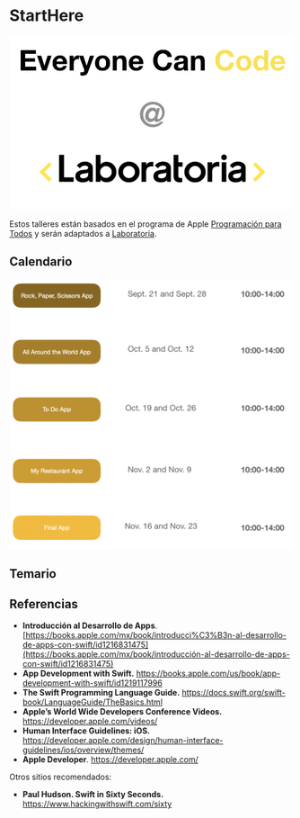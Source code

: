 # StartHere

![logo](images/logo.png)

Estos talleres están basados en el programa de Apple [Programación para Todos](https://www.apple.com/mx/everyone-can-code/) y serán adaptados a [Laboratoria](https://www.laboratoria.la/).



## Calendario

![calendar](images/calendar.png)

## Temario



## Referencias

- **Introducción al Desarrollo de Apps**. [https://books.apple.com/mx/book/introducci%C3%B3n-al-desarrollo-de-apps-con-swift/id1216831475](https://books.apple.com/mx/book/introducción-al-desarrollo-de-apps-con-swift/id1216831475)
- **App Development with Swift.** https://books.apple.com/us/book/app-development-with-swift/id1219117996
- **The Swift Programming Language Guide.** https://docs.swift.org/swift-book/LanguageGuide/TheBasics.html
- **Apple’s World Wide Developers Conference Videos.** https://developer.apple.com/videos/
- **Human Interface Guidelines: iOS.** https://developer.apple.com/design/human-interface-guidelines/ios/overview/themes/
- **Apple Developer**. https://developer.apple.com/

Otros sitios recomendados:

- **Paul Hudson. Swift in Sixty Seconds.** https://www.hackingwithswift.com/sixty

